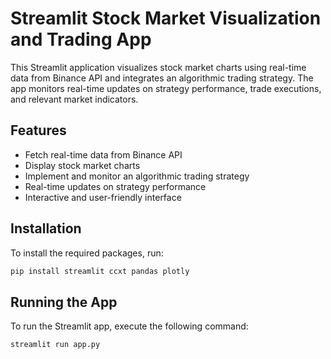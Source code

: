 # Streamlit Stock Market Visualization and Trading App

This Streamlit application visualizes stock market charts using real-time data from Binance API and integrates an algorithmic trading strategy. The app monitors real-time updates on strategy performance, trade executions, and relevant market indicators.

## Features
- Fetch real-time data from Binance API
- Display stock market charts
- Implement and monitor an algorithmic trading strategy
- Real-time updates on strategy performance
- Interactive and user-friendly interface

## Installation

To install the required packages, run:

```bash
pip install streamlit ccxt pandas plotly
```

## Running the App

To run the Streamlit app, execute the following command:

```bash
streamlit run app.py
```